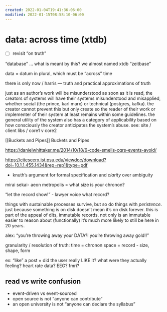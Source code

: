 ```yaml
---
created: 2022-01-04T19:41:36-06:00
modified: 2022-01-15T08:58:10-06:00
---
```


# data: across time (xtdb)

- [ ] revisit “on truth”

“database” … what is meant by this? we almost named xtdb “zeitbase”

data = datum in plural, which must be “across” time

there is only now / harris — truth and practical approximations of truth

just as an author’s work will be misunderstood as soon as it is read, the creators of systems will have their systems misunderstood and misapplied, whether social (the prince, karl marx) or technical (postgres, kafka). the creator cannot prevent this but only create so the reader of their work or implementer of their system at least remains within some guidelines. the general utility of the system also has a category of applicability based on how consciously the creator anticipates the system’s abuse. see: site / client libs / core1 v core2

[[Buckets and Pipes]] Buckets and Pipes

https://danielwhittaker.me/2014/10/18/6-code-smells-cqrs-events-avoid/

https://citeseerx.ist.psu.edu/viewdoc/download?doi=10.1.1.455.1434&rep=rep1&type=pdf

- knuth’s argument for formal specification and *clarity* over ambiguity

mirai sekai- aeon metropolis = what size is your chronon?

“let the record show!” - lawyer voice
what record?

things with sustainable processes survive, but so do things with _peristence_. just because something is on disk doesn’t mean it’s on disk forever. this is part of the appeal of dlts, immutable records. not only is an immutable easier to reason about (functionally) it’s much more likely to still be here in 20 years.

alex: “you’re throwing away your DATA?! you’re throwing away gold!!”

granularity / resolution of truth:
time = chronon
space = record - size, shape, form 

ex: “like” a post = did the user really LIKE it? what were they actually feeling? heart rate data? EEG? fmri?


## read vs write confusion

- event-driven vs event-sourced
- open source is not “anyone can contribute”
- an open university is not “anyone can declare the syllabus”
